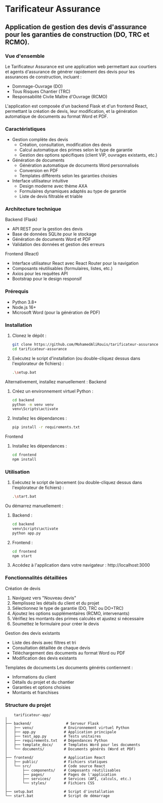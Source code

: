 # Tarificateur Assurance
## Application de gestion des devis d'assurance pour les garanties de construction (DO, TRC et RCMO).


### Vue d'ensemble

Le Tarificateur Assurance est une application web permettant aux courtiers et agents d'assurance de générer rapidement des devis pour les assurances de construction, incluant :

- Dommage-Ouvrage (DO)
- Tous Risques Chantier (TRC)
- Responsabilité Civile Maître d'Ouvrage (RCMO)

L'application est composée d'un backend Flask et d'un frontend React, permettant la création de devis, leur modification, et la génération automatique de documents au format Word et PDF.

### Caractéristiques

- Gestion complète des devis
  - Création, consultation, modification des devis
  - Calcul automatique des primes selon le type de garantie
  - Gestion des options spécifiques (client VIP, ouvrages existants, etc.)
- Génération de documents
  - Génération automatique de documents Word personnalisés
  - Conversion en PDF
  - Templates différents selon les garanties choisies
- Interface utilisateur intuitive
  - Design moderne avec thème AXA
  - Formulaires dynamiques adaptés au type de garantie
  - Liste de devis filtrable et triable
  
### Architecture technique
Backend (Flask)
- API REST pour la gestion des devis
- Base de données SQLite pour le stockage
- Génération de documents Word et PDF
- Validation des données et gestion des erreurs

Frontend (React)
- Interface utilisateur React avec React Router pour la navigation
- Composants réutilisables (formulaires, listes, etc.)
- Axios pour les requêtes API
- Bootstrap pour le design responsif

### Prérequis
- Python 3.8+
- Node.js 16+
- Microsoft Word (pour la génération de PDF)

### Installation
1. Clonez le dépôt :
    ```sh
    git clone https://github.com/MohamedAliRouis/tarificateur-assurance.git
    cd tarificateur-assurance
    ```
2. Exécutez le script d'installation (ou double-cliquez dessus dans l'explorateur de fichiers) :
    ```sh
    .\setup.bat
    ```
Alternativement, installez manuellement :
Backend
1. Créez un environnement virtuel Python :
    ```sh
    cd backend
    python -m venv venv
    venv\Scripts\activate
    ```
2. Installez les dépendances :
    ```sh
    pip install -r requirements.txt
    ```
Frontend
1. Installez les dépendances :
    ```sh
    cd frontend
    npm install
    ```

### Utilisation
1. Exécutez le script de lancement (ou double-cliquez dessus dans l'explorateur de fichiers) :
     ```sh
    .\start.bat
    ```
Ou démarrez manuellement :
1. Backend :
     ```sh
    cd backend
    venv\Scripts\activate
    python app.py
    ```
2. Frontend :
     ```sh
    cd frontend
    npm start
    ```
3. Accédez à l'application dans votre navigateur :
http://localhost:3000

### Fonctionnalités détaillées
Création de devis
1. Naviguez vers "Nouveau devis"
2. Remplissez les détails du client et du projet
3. Sélectionnez le type de garantie (DO, TRC ou DO+TRC)
4. Ajoutez les options supplémentaires (RCMO, intervenants)
5. Vérifiez les montants des primes calculés et ajustez si nécessaire
6. Soumettez le formulaire pour créer le devis

Gestion des devis existants
- Liste des devis avec filtres et tri
- Consultation détaillée de chaque devis
- Téléchargement des documents au format Word ou PDF
- Modification des devis existants

Templates de documents
Les documents générés contiennent :
- Informations du client
- Détails du projet et du chantier
- Garanties et options choisies
- Montants et franchises

### Structure du projet
    
        tarificateur-app/
    │
    ├── backend/                # Serveur Flask
    │   ├── venv/              # Environnement virtuel Python
    │   ├── app.py             # Application principale
    │   ├── test_app.py        # Tests unitaires
    │   ├── requirements.txt   # Dépendances Python
    │   ├── template_docx/     # Templates Word pour les documents
    │   └── documents/         # Documents générés (Word et PDF)
    │
    ├── frontend/              # Application React
    │   ├── public/            # Fichiers statiques
    │   └── src/               # Code source React
    │       ├── components/    # Composants réutilisables
    │       ├── pages/         # Pages de l'application
    │       ├── services/      # Services (API, calculs, etc.)
    │       └── styles/        # Fichiers CSS
    │
    ├── setup.bat              # Script d'installation
    └── start.bat              # Script de démarrage
    
